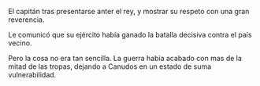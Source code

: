 El capitán tras presentarse anter el rey, y mostrar su respeto con una gran reverencia.

Le comunicó que su ejército había ganado la batalla decisiva contra el país vecino.

Pero la cosa no era tan sencilla. La guerra habia acabado con mas de la mitad de las tropas, dejando a Canudos en un estado de suma vulnerabilidad.

